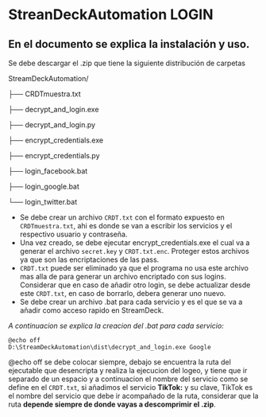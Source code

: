 # StreanDeckAutomation **LOGIN**

En el documento se explica la instalación y uso.
---
Se debe descargar el .zip que tiene la siguiente distribución de carpetas

StreamDeckAutomation/

├── CRDTmuestra.txt

├── decrypt_and_login.exe

├── decrypt_and_login.py

├── encrypt_credentials.exe

├── encrypt_credentials.py

├── login_facebook.bat

├── login_google.bat

└── login_twitter.bat

- Se debe crear un archivo `CRDT.txt` con el formato expuesto en `CRDTmuestra.txt`, ahi es donde se van a escribir los servicios y el respectivo usuario y contraseña.
- Una vez creado, se debe ejecutar encrypt_credentials.exe el cual va a generar el archivo `secret.key` y `CRDT.txt.enc`. Proteger estos archivos ya que son las encriptaciones de las pass.
- `CRDT.txt` puede ser eliminado ya que el programa no usa este archivo mas alla de para generar un archivo encriptado con sus logins. Considerar que en caso de añadir otro login, se debe actualizar desde este `CRDT.txt`, en caso de borrarlo, debera generar uno nuevo.
- Se debe crear un archivo .bat para cada servicio y es el que se va a añadir como acceso rapido en StreamDeck.

*A continuacion se explica la creacion del .bat para cada servicio:*
```
@echo off
D:\StreamDeckAutomation\dist\decrypt_and_login.exe Google
```

@echo off se debe colocar siempre, debajo se encuentra la ruta del ejecutable que desencripta y realiza la ejecucion del logeo, y tiene que ir separado de un espacio y a continuacion el nombre del servicio como se define en el `CRDT.txt`, si añadimos el servicio **TikTok:** y su clave, TikTok es el nombre del servicio que debe ir acompañado de la ruta, considerar que la ruta **depende siempre de donde vayas a descomprimir el .zip**.
